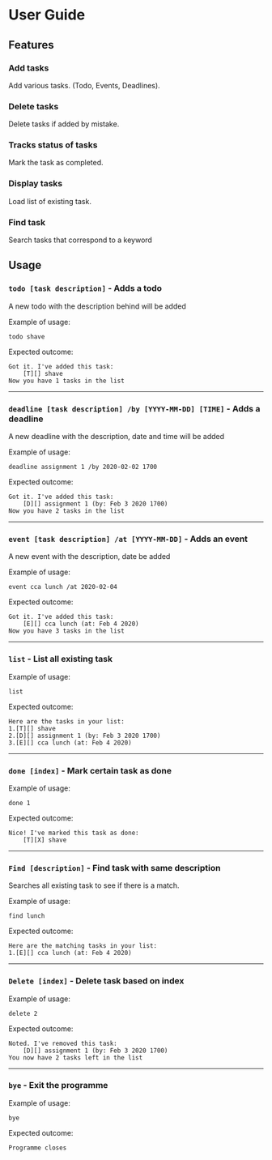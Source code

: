 # User Guide

## Features 

### Add tasks

Add various tasks. (Todo, Events, Deadlines).

### Delete tasks

Delete tasks if added by mistake.

### Tracks status of tasks

Mark the task as completed.

### Display tasks

Load list of existing task.

### Find task

Search tasks that correspond to a keyword

## Usage

### `todo [task description]` - Adds a todo

A new todo with the description behind will be added

Example of usage: 

`todo shave`

Expected outcome:

```
Got it. I've added this task:
    [T][] shave
Now you have 1 tasks in the list
```
---
### `deadline [task description] /by [YYYY-MM-DD] [TIME]` - Adds a deadline

A new deadline with the description, date and time will be added

Example of usage:

`deadline assignment 1 /by 2020-02-02 1700`

Expected outcome:

```
Got it. I've added this task:
    [D][] assignment 1 (by: Feb 3 2020 1700)
Now you have 2 tasks in the list
```
---
### `event [task description] /at [YYYY-MM-DD]` - Adds an event

A new event with the description, date be added

Example of usage:

`event cca lunch /at 2020-02-04`

Expected outcome:

```
Got it. I've added this task:
    [E][] cca lunch (at: Feb 4 2020)
Now you have 3 tasks in the list
```
---

### `list` - List all existing task

Example of usage:

`list`

Expected outcome:

```
Here are the tasks in your list:
1.[T][] shave
2.[D][] assignment 1 (by: Feb 3 2020 1700)
3.[E][] cca lunch (at: Feb 4 2020)
```
---
### `done [index]` - Mark certain task as done

Example of usage:

`done 1`

Expected outcome:

```
Nice! I've marked this task as done:
    [T][X] shave
```
---
### `Find [description]` - Find task with same description

Searches all existing task to see if there is a match.

Example of usage:

`find lunch`

Expected outcome:

```
Here are the matching tasks in your list:
1.[E][] cca lunch (at: Feb 4 2020)
```
---
### `Delete [index]` - Delete task based on index

Example of usage:

`delete 2`

Expected outcome:

```
Noted. I've removed this task:
    [D][] assignment 1 (by: Feb 3 2020 1700)
You now have 2 tasks left in the list
```

---

### `bye` - Exit the programme

Example of usage:

`bye`

Expected outcome:

```
Programme closes
```
